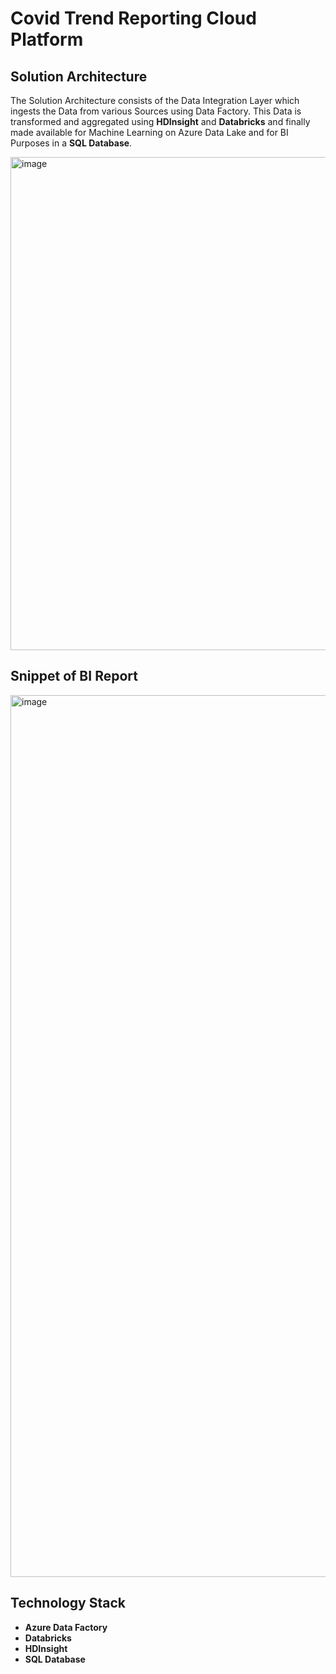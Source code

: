 # Covid Trend Reporting Cloud Platform



## Solution Architecture
The Solution Architecture consists of the Data Integration Layer which ingests the Data from various Sources using Data Factory.
This Data is transformed and aggregated using **HDInsight** and **Databricks** and finally made available for Machine Learning on Azure Data Lake and for BI Purposes in a **SQL Database**.


<img width="789" alt="image" src="https://user-images.githubusercontent.com/60922141/159318803-bec4ce08-3bbe-4ef1-a475-a14bf7d880c5.png">






## Snippet of BI Report
<img width="1411" alt="image" src="https://user-images.githubusercontent.com/60922141/159316802-d6a47265-d755-4072-803b-c1a357938d29.png">


## Technology Stack
- **Azure Data Factory**
- **Databricks**
- **HDInsight**
- **SQL Database**
